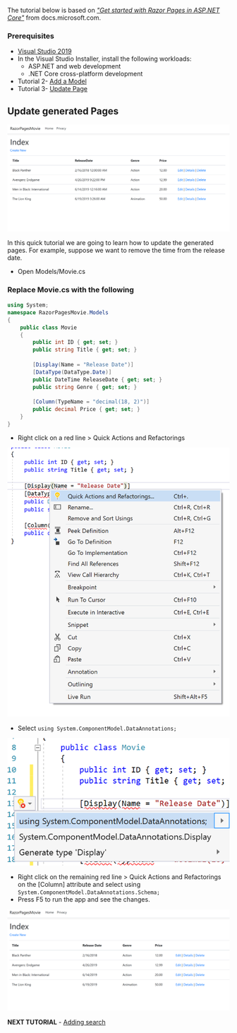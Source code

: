The tutorial below is based on [*"Get started with Razor Pages in ASP.NET Core"*](https://docs.microsoft.com/en-us/aspnet/core/tutorials/razor-pages/razor-pages-start) from docs.microsoft.com.

### Prerequisites
*  [Visual Studio 2019](https://visualstudio.microsoft.com/downloads/?wt.mc_id=adw-brand&gclid=Cj0KCQjwqYfWBRDPARIsABjQRYwLe3b9dJMixA98s8nS8QfuNBKGsiRVRXzB93fe4E27LGK5KLrGcnYaAgdREALw_wcB)
* In the Visual Studio Installer, install the following workloads:
    * ASP.NET and web development
    * .NET Core cross-platform development
* Tutorial 2- [Add a Model](../2-Add%20a%20model/Addamodel-VS.md)
* Tutorial 3- [Update Page](../3-Update%20Pages/update-VS.md)

## Update generated Pages

![](images/CurrentPage.PNG)

In this quick tutorial we are going to learn how to update the generated pages. For example, suppose we want to remove the time from the release date.

* Open Models/Movie.cs

### Replace Movie.cs with the following

```csharp
using System;
namespace RazorPagesMovie.Models
{
    public class Movie
    {
        public int ID { get; set; }
        public string Title { get; set; }

        [Display(Name = "Release Date")]
        [DataType(DataType.Date)]
        public DateTime ReleaseDate { get; set; }
        public string Genre { get; set; }

        [Column(TypeName = "decimal(18, 2)")]
        public decimal Price { get; set; }
    }
}
```

* Right click on a red line > Quick Actions and Refactorings

![](images/refactor_VS.png)

* Select `using System.ComponentModel.DataAnnotations;`

![](images/using_annotations_VS.png)

* Right click on the remaining red line > Quick Actions and Refactorings on the [Column] attribute and select using `System.ComponentModel.DataAnnotations.Schema;`
* Press F5 to run the app and see the changes.

![](images/NewPage.PNG)

**NEXT TUTORIAL** - [Adding search](../4-Add%20Search/SearchPage-VS.md)
